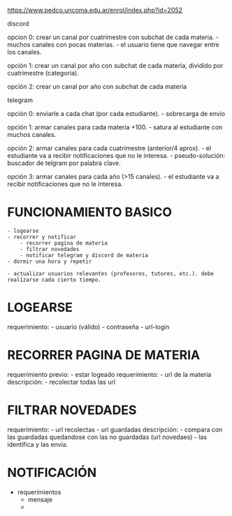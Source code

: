 <https://www.pedco.uncoma.edu.ar/enrol/index.php?id=2052>

discord

opcion 0: crear un canal por cuatrimestre con subchat de cada materia.
    - muchos canales con pocas materias.
    - el usuario tiene que navegar entre los canales.

opción 1: crear un canal por año con subchat de cada materia, dividido por cuatrimestre (categoría).

opción 2: crear un canal por año con subchat de cada materia

telegram

opción 0: enviarle a cada chat (por cada estudiante).
    - sobrecarga de envio

opción 1: armar canales para cada materia +100.
    - satura al estudiante con muchos canales.

opción 2: armar canales para cada cuatrimestre (anterior/4 aprox).
    - el estudiante va a recibir notificaciones que no le interesa.
    - pseudo-solución: buscador de telgram por palabra clave.

opción 3: armar canales para cada año (>15 canales).
    - el estudiante va a recibir notificaciones que no le interesa.

# FUNCIONAMIENTO BASICO

```
- logearse
- recorrer y notificar
    - recorrer pagina de materia
    - filtrar novedades
    - notificar telegram y discord de materia
- dormir una hora y repetir

- actualizar usuarios relevantes (profesores, tutores, etc.). debe realizarse cada cierto tiempo.
```

# LOGEARSE
requerimiento:
    - usuario (válido)
    - contraseña
    - url-login

# RECORRER PAGINA DE MATERIA
requerimiento previo:
    - estar logeado
requerimiento:
    - url de la materia
descripción:
    - recolectar todas las url

# FILTRAR NOVEDADES
requerimiento:
    - url recolectas
    - url guardadas
descripción:
    - compara con las guardadas quedandose con las no guardadas (url novedaes)
    - las identifica y las envia.

# NOTIFICACIÓN
- requerimientos
    - mensaje
    -
